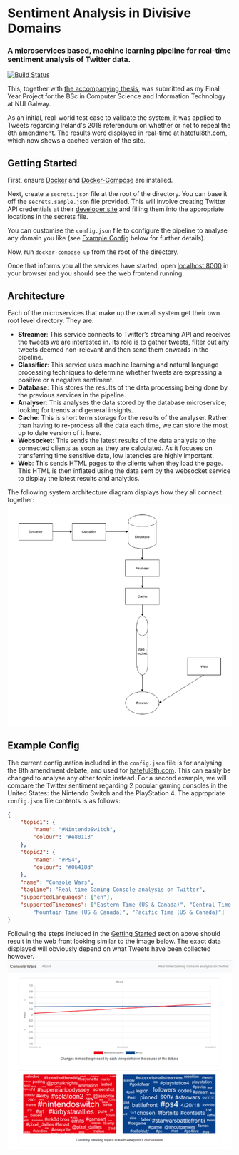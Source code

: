 # Sentiment Analysis in Divisive Domains

### A microservices based, machine learning pipeline for real-time sentiment analysis of Twitter data.

[![Build Status](https://travis-ci.com/David-Byrne/SADD.svg?token=eRCaTs5qpsFidWXpUGtZ&branch=master)](https://travis-ci.com/David-Byrne/SADD)

This, together with [the accompanying thesis](https://files.davidbyrne.io/FYP), was submitted as my Final Year Project for the BSc in Computer Science and Information Technology at NUI Galway.

As an initial, real-world test case to validate the system, it was applied to Tweets regarding Ireland's 2018 referendum on whether or not to repeal the 8th amendment. The results were displayed in real-time at [hateful8th.com](https://hateful8th.com/), which now shows a cached version of the site.

## Getting Started

First, ensure [Docker](https://docs.docker.com/install/) and [Docker-Compose](https://docs.docker.com/compose/install/) are installed.

Next, create a `secrets.json` file at the root of the directory. You can base it off the `secrets.sample.json` file provided. This will involve creating Twitter API credentials at their [developer site](https://apps.twitter.com/) and filling them into the appropriate locations in the secrets file.

You can customise the `config.json` file to configure the pipeline to analyse any domain you like (see [Example Config](#example-config) below for further details).

Now, run `docker-compose up` from the root of the directory.

Once that informs you all the services have started, open [localhost:8000](http://localhost:8000/) in your browser and you should see the web frontend running.

## Architecture

Each of the microservices that make up the overall system get their own root level directory. They are:
* **Streamer**: This service connects to Twitter’s streaming API and receives the tweets we are interested in. Its role is to gather tweets, filter out any tweets deemed non-relevant and then send them onwards in the pipeline.
* **Classifier**: This service uses machine learning and natural language processing techniques to determine whether tweets are expressing a positive or a negative sentiment.
* **Database**: This stores the results of the data processing being done by the previous services in the pipeline.
* **Analyser**: This analyses the data stored by the database microservice, looking for trends and general insights.
* **Cache**: This is short term storage for the results of the analyser. Rather than having to re-process all the data each time, we can store the most up to date version of it here.
* **Websocket**: This sends the latest results of the data analysis to the connected clients as soon as they are calculated. As it focuses on transferring time sensitive data, low latencies are highly important.
* **Web**: This sends HTML pages to the clients when they load the page. This HTML is then inflated using the data sent by the websocket service to display the latest results and analytics.

The following system architecture diagram displays how they all connect together:
![System Architecture Diagram](docs/report/images/arch.png)

## Example Config

The current configuration included in the `config.json` file is for analysing the 8th amendment debate, and used for [hateful8th.com](http://hateful8th.com/). This can easily be changed to analyse any other topic instead. For a second example, we will compare the Twitter sentiment regarding 2 popular gaming consoles in the United States: the Nintendo Switch and the PlayStation 4. The appropriate `config.json` file contents is as follows:

```JSON
{
    "topic1": {
        "name": "#NintendoSwitch",
        "colour": "#e80113"
    },
    "topic2": {
        "name": "#PS4",
        "colour": "#06418d"
    },
    "name": "Console Wars",
    "tagline": "Real time Gaming Console analysis on Twitter",
    "supportedLanguages": ["en"],
    "supportedTimezones": ["Eastern Time (US & Canada)", "Central Time (US & Canada)",
        "Mountain Time (US & Canada)", "Pacific Time (US & Canada)"]
}
```

Following the steps included in the [Getting Started](#getting-started) section above should result in the web front looking similar to the image below. The exact data displayed will obviously depend on what Tweets have been collected however.
![System Architecture Diagram](docs/report/images/switch-vs-ps4.png)
